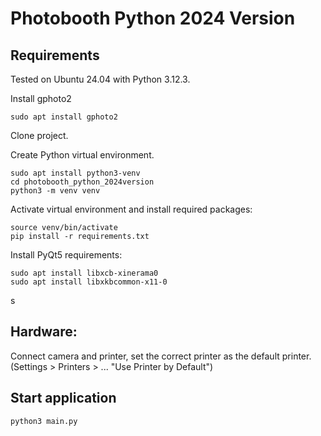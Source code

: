 # Photobooth Python 2024 Version

## Requirements

Tested on Ubuntu 24.04 with Python 3.12.3.

Install gphoto2

```
sudo apt install gphoto2
```

Clone project.

Create Python virtual environment.

```
sudo apt install python3-venv
cd photobooth_python_2024version
python3 -m venv venv
```

Activate virtual environment and install required packages:

```
source venv/bin/activate
pip install -r requirements.txt
```

Install PyQt5 requirements:

```
sudo apt install libxcb-xinerama0
sudo apt install libxkbcommon-x11-0
```
s
## Hardware:

Connect camera and printer, set the correct printer as the default printer. (Settings > Printers > ... "Use Printer by Default")

## Start application

```
python3 main.py
```